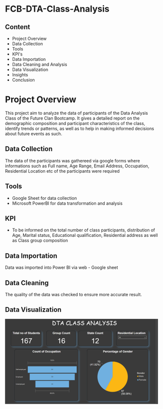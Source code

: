 # FCB-DTA-Class-Analysis

## Content
- Project Overview
- Data Collection
- Tools
- KPI's
- Data Importation
- Data Cleaning and Analysis
- Data Visualization
- Insights
- Conclusion

# Project Overview
This project aim to analyze the data of participants of the Data Analysis Class of the Future Clan Bootcamp. It gives a detailed report on the demographic composition and participant characteristics of the class, identify trends or patterns, as well as to help in making informed decisions about future events as such.

## Data Collection
The data of the participants was gathereed via google forms where informations such as Full name, Age Range, Email Address, Occupation, Residential Location etc of the participants were required

## Tools
- Google Sheet for data collection
- Microsoft PowerBI for data transformation and analysis
  
## KPI  
- To be informed on the total number of class participants, distribution of Age, Marital status, Educational qualification, Residential address as well as Class group composition
  
## Data Importation
Data was imported into Power BI via web - Google sheet

## Data Cleaning
The quality of the data was checked to ensure more accurate result. 

## Data Visualization 
![Data Visualization](https://github.com/Dorcas01/FCB-DTA-Class-Analysis-/blob/main/Capture%201.PNG)
